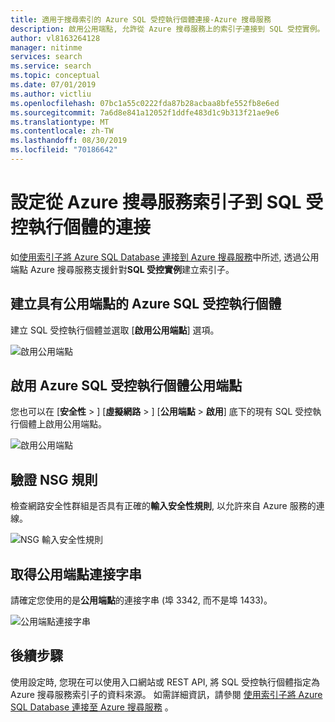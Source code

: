 ```yaml
---
title: 適用于搜尋索引的 Azure SQL 受控執行個體連接-Azure 搜尋服務
description: 啟用公用端點, 允許從 Azure 搜尋服務上的索引子連接到 SQL 受控實例。
author: vl8163264128
manager: nitinme
services: search
ms.service: search
ms.topic: conceptual
ms.date: 07/01/2019
ms.author: victliu
ms.openlocfilehash: 07bc1a55c0222fda87b28acbaa8bfe552fb8e6ed
ms.sourcegitcommit: 7a6d8e841a12052f1ddfe483d1c9b313f21ae9e6
ms.translationtype: MT
ms.contentlocale: zh-TW
ms.lasthandoff: 08/30/2019
ms.locfileid: "70186642"
---
```

# <a name="configure-a-connection-from-an-azure-search-indexer-to-sql-managed-instance"></a>設定從 Azure 搜尋服務索引子到 SQL 受控執行個體的連接
如[使用索引子將 Azure SQL Database 連接到 Azure 搜尋服務](search-howto-connecting-azure-sql-database-to-azure-search-using-indexers.md#faq)中所述, 透過公用端點 Azure 搜尋服務支援針對**SQL 受控實例**建立索引子。

## <a name="create-azure-sql-managed-instance-with-public-endpoint"></a>建立具有公用端點的 Azure SQL 受控執行個體
建立 SQL 受控執行個體並選取 [**啟用公用端點**] 選項。

   ![啟用公用端點](media/search-howto-connecting-azure-sql-mi-to-azure-search-using-indexers/enable-public-endpoint.png "啟用公用端點")

## <a name="enable-azure-sql-managed-instance-public-endpoint"></a>啟用 Azure SQL 受控執行個體公用端點
您也可以在 [**安全性** > ] [**虛擬網路** > ] [**公用端點** > **啟用**] 底下的現有 SQL 受控執行個體上啟用公用端點。

   ![啟用公用端點](media/search-howto-connecting-azure-sql-mi-to-azure-search-using-indexers/mi-vnet.png "啟用公用端點")

## <a name="verify-nsg-rules"></a>驗證 NSG 規則
檢查網路安全性群組是否具有正確的**輸入安全性規則**, 以允許來自 Azure 服務的連線。

   ![NSG 輸入安全性規則](media/search-howto-connecting-azure-sql-mi-to-azure-search-using-indexers/nsg-rule.png "NSG 輸入安全性規則")

## <a name="get-public-endpoint-connection-string"></a>取得公用端點連接字串
請確定您使用的是**公用端點**的連接字串 (埠 3342, 而不是埠 1433)。

   ![公用端點連接字串](media/search-howto-connecting-azure-sql-mi-to-azure-search-using-indexers/mi-connection-string.png "公用端點連接字串")

## <a name="next-steps"></a>後續步驟
使用設定時, 您現在可以使用入口網站或 REST API, 將 SQL 受控執行個體指定為 Azure 搜尋服務索引子的資料來源。 如需詳細資訊，請參閱 [使用索引子將 Azure SQL Database 連接至 Azure 搜尋服務](search-howto-connecting-azure-sql-database-to-azure-search-using-indexers.md) 。
